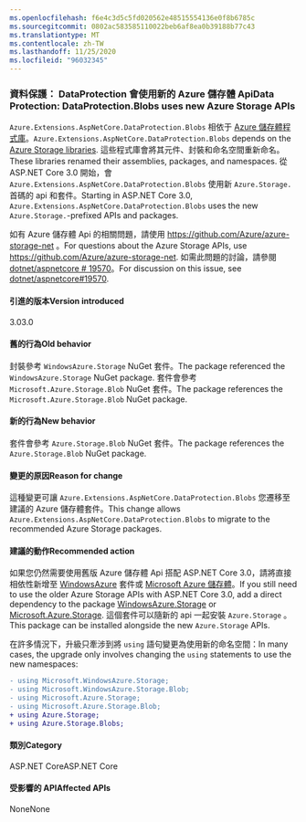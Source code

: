 ```yaml
---
ms.openlocfilehash: f6e4c3d5c5fd020562e48515554136e0f8b6785c
ms.sourcegitcommit: 0802ac583585110022beb6af8ea0b39188b77c43
ms.translationtype: MT
ms.contentlocale: zh-TW
ms.lasthandoff: 11/25/2020
ms.locfileid: "96032345"
---
```

### <a name="data-protection-dataprotectionblobs-uses-new-azure-storage-apis"></a><span data-ttu-id="b6cc3-101">資料保護： DataProtection 會使用新的 Azure 儲存體 Api</span><span class="sxs-lookup"><span data-stu-id="b6cc3-101">Data Protection: DataProtection.Blobs uses new Azure Storage APIs</span></span>

<span data-ttu-id="b6cc3-102">`Azure.Extensions.AspNetCore.DataProtection.Blobs` 相依于 [Azure 儲存體程式庫](https://github.com/Azure/azure-storage-net)。</span><span class="sxs-lookup"><span data-stu-id="b6cc3-102">`Azure.Extensions.AspNetCore.DataProtection.Blobs` depends on the [Azure Storage libraries](https://github.com/Azure/azure-storage-net).</span></span> <span data-ttu-id="b6cc3-103">這些程式庫會將其元件、封裝和命名空間重新命名。</span><span class="sxs-lookup"><span data-stu-id="b6cc3-103">These libraries renamed their assemblies, packages, and namespaces.</span></span> <span data-ttu-id="b6cc3-104">從 ASP.NET Core 3.0 開始，會 `Azure.Extensions.AspNetCore.DataProtection.Blobs` 使用新 `Azure.Storage.` 首碼的 api 和套件。</span><span class="sxs-lookup"><span data-stu-id="b6cc3-104">Starting in ASP.NET Core 3.0, `Azure.Extensions.AspNetCore.DataProtection.Blobs` uses the new `Azure.Storage.`-prefixed APIs and packages.</span></span>

<span data-ttu-id="b6cc3-105">如有 Azure 儲存體 Api 的相關問題，請使用 <https://github.com/Azure/azure-storage-net> 。</span><span class="sxs-lookup"><span data-stu-id="b6cc3-105">For questions about the Azure Storage APIs, use <https://github.com/Azure/azure-storage-net>.</span></span> <span data-ttu-id="b6cc3-106">如需此問題的討論，請參閱 [dotnet/aspnetcore # 19570](https://github.com/dotnet/aspnetcore/issues/19570)。</span><span class="sxs-lookup"><span data-stu-id="b6cc3-106">For discussion on this issue, see [dotnet/aspnetcore#19570](https://github.com/dotnet/aspnetcore/issues/19570).</span></span>

#### <a name="version-introduced"></a><span data-ttu-id="b6cc3-107">引進的版本</span><span class="sxs-lookup"><span data-stu-id="b6cc3-107">Version introduced</span></span>

<span data-ttu-id="b6cc3-108">3.0</span><span class="sxs-lookup"><span data-stu-id="b6cc3-108">3.0</span></span>

#### <a name="old-behavior"></a><span data-ttu-id="b6cc3-109">舊的行為</span><span class="sxs-lookup"><span data-stu-id="b6cc3-109">Old behavior</span></span>

<span data-ttu-id="b6cc3-110">封裝參考 `WindowsAzure.Storage` NuGet 套件。</span><span class="sxs-lookup"><span data-stu-id="b6cc3-110">The package referenced the `WindowsAzure.Storage` NuGet package.</span></span>
<span data-ttu-id="b6cc3-111">套件會參考 `Microsoft.Azure.Storage.Blob` NuGet 套件。</span><span class="sxs-lookup"><span data-stu-id="b6cc3-111">The package references the `Microsoft.Azure.Storage.Blob` NuGet package.</span></span>

#### <a name="new-behavior"></a><span data-ttu-id="b6cc3-112">新的行為</span><span class="sxs-lookup"><span data-stu-id="b6cc3-112">New behavior</span></span>

<span data-ttu-id="b6cc3-113">套件會參考 `Azure.Storage.Blob` NuGet 套件。</span><span class="sxs-lookup"><span data-stu-id="b6cc3-113">The package references the `Azure.Storage.Blob` NuGet package.</span></span>

#### <a name="reason-for-change"></a><span data-ttu-id="b6cc3-114">變更的原因</span><span class="sxs-lookup"><span data-stu-id="b6cc3-114">Reason for change</span></span>

<span data-ttu-id="b6cc3-115">這種變更可讓 `Azure.Extensions.AspNetCore.DataProtection.Blobs` 您遷移至建議的 Azure 儲存體套件。</span><span class="sxs-lookup"><span data-stu-id="b6cc3-115">This change allows `Azure.Extensions.AspNetCore.DataProtection.Blobs` to migrate to the recommended Azure Storage packages.</span></span>

#### <a name="recommended-action"></a><span data-ttu-id="b6cc3-116">建議的動作</span><span class="sxs-lookup"><span data-stu-id="b6cc3-116">Recommended action</span></span>

<span data-ttu-id="b6cc3-117">如果您仍然需要使用舊版 Azure 儲存體 Api 搭配 ASP.NET Core 3.0，請將直接相依性新增至 [WindowsAzure](https://www.nuget.org/packages/WindowsAzure.Storage/) 套件或 [Microsoft Azure 儲存體](https://www.nuget.org/packages/Microsoft.Azure.Storage.Blob/)。</span><span class="sxs-lookup"><span data-stu-id="b6cc3-117">If you still need to use the older Azure Storage APIs with ASP.NET Core 3.0, add a direct dependency to the package [WindowsAzure.Storage](https://www.nuget.org/packages/WindowsAzure.Storage/) or [Microsoft.Azure.Storage](https://www.nuget.org/packages/Microsoft.Azure.Storage.Blob/).</span></span> <span data-ttu-id="b6cc3-118">這個套件可以隨新的 api 一起安裝 `Azure.Storage` 。</span><span class="sxs-lookup"><span data-stu-id="b6cc3-118">This package can be installed alongside the new `Azure.Storage` APIs.</span></span>

<span data-ttu-id="b6cc3-119">在許多情況下，升級只牽涉到將 `using` 語句變更為使用新的命名空間：</span><span class="sxs-lookup"><span data-stu-id="b6cc3-119">In many cases, the upgrade only involves changing the `using` statements to use the new namespaces:</span></span>

```diff
- using Microsoft.WindowsAzure.Storage;
- using Microsoft.WindowsAzure.Storage.Blob;
- using Microsoft.Azure.Storage;
- using Microsoft.Azure.Storage.Blob;
+ using Azure.Storage;
+ using Azure.Storage.Blobs;
```

#### <a name="category"></a><span data-ttu-id="b6cc3-120">類別</span><span class="sxs-lookup"><span data-stu-id="b6cc3-120">Category</span></span>

<span data-ttu-id="b6cc3-121">ASP.NET Core</span><span class="sxs-lookup"><span data-stu-id="b6cc3-121">ASP.NET Core</span></span>

#### <a name="affected-apis"></a><span data-ttu-id="b6cc3-122">受影響的 API</span><span class="sxs-lookup"><span data-stu-id="b6cc3-122">Affected APIs</span></span>

<span data-ttu-id="b6cc3-123">None</span><span class="sxs-lookup"><span data-stu-id="b6cc3-123">None</span></span>

<!-- 

#### Affected APIs

Not detectable via API analysis

-->
